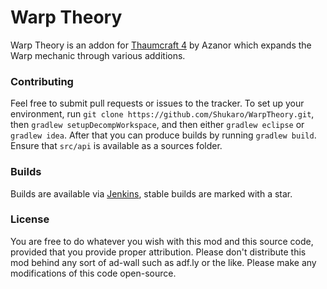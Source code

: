 # Warp Theory

Warp Theory is an addon for [Thaumcraft 4](http://www.minecraftforum.net/forums/mapping-and-modding/minecraft-mods/1292130-thaumcraft-) by Azanor which expands the Warp mechanic through various additions.

### Contributing
Feel free to submit pull requests or issues to the tracker. To set up your environment, run `git clone https://github.com/Shukaro/WarpTheory.git`, then `gradlew setupDecompWorkspace`, and then either `gradlew eclipse` or `gradlew idea`. After that you can produce builds by running `gradlew build`. Ensure that `src/api` is available as a sources folder.

### Builds
Builds are available via [Jenkins](http://76.72.175.100:8080/job/Warp%20Theory/), stable builds are marked with a star.

### License
You are free to do whatever you wish with this mod and this source code, provided that you provide proper attribution.
Please don't distribute this mod behind any sort of ad-wall such as adf.ly or the like.
Please make any modifications of this code open-source.
